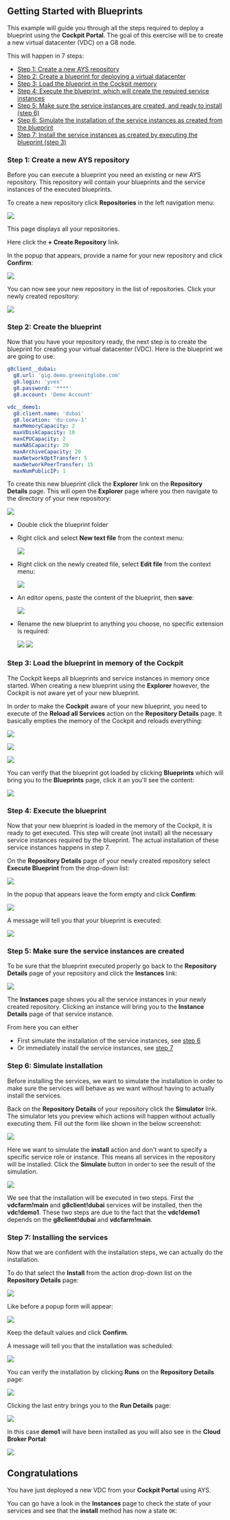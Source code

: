 ## Getting Started with Blueprints

This example will guide you through all the steps required to deploy a blueprint using the **Cockpit Portal**. The goal of this exercise will be to create a new virtual datacenter (VDC) on a G8 node.

This will happen in 7 steps:

- [Step 1: Create a new AYS repository](#create-repo)
- [Step 2: Create a blueprint for deploying a virtual datacenter](#create-blueprint)
- [Step 3: Load the blueprint in the Cockpit memory](#load-blueprint)
- [Step 4: Execute the blueprint, which will create the required service instances](#execute-blueprint)
- [Step 5: Make sure the service instances are created, and ready to install (step 6)](#check-instances)
- [Step 6: Simulate the installation of the service instances as created from the blueprint](#simulate)
- [Step 7: Install the service instances as created by executing the blueprint (step 3)](#install-services)


<a id="create-repo"></a>
### Step 1: Create a new AYS repository

Before you can execute a blueprint you need an existing or new AYS repository. This repository will contain your blueprints and the service instances of the executed blueprints.

To create a new repository click **Repositories** in the left navigation menu:

![](repositories.png)

This page displays all your repositories.

Here click the **+ Create Repository** link.

In the popup that appears, provide a name for your new repository and click **Confirm**:

![](confirm-create-new-repository.png)

You can now see your new repository in the list of repositories. Click your newly created repository:

![](repository-demo1.png)


<a id="create-blueprint"></a>
### Step 2: Create the blueprint

Now that you have your repository ready, the next step is to create the blueprint for creating your virtual datacenter (VDC). Here is the blueprint we are going to use:  

```yaml
g8client__dubai:
  g8.url: 'gig.demo.greenitglobe.com'
  g8.login: 'yves'
  g8.password: '****'
  g8.account: 'Demo Account'

vdc__demo1:
  g8.client.name: 'dubai'
  g8.location: 'du-conv-1'
  maxMemoryCapacity: 2
  maxVDiskCapacity: 10
  maxCPUCapacity: 2
  maxNASCapacity: 20
  maxArchiveCapacity: 20
  maxNetworkOptTransfer: 5
  maxNetworkPeerTransfer: 15
  maxNumPublicIP: 1
```

To create this new blueprint click the **Explorer** link on the **Repository Details** page. This will open the **Explorer** page where you then navigate to the directory of your new repository:

![](explorer.png)

- Double click the blueprint folder
- Right click and select **New text file** from the context menu:

  ![](new-text-file.png)

- Right click on the newly created file, select **Edit file** from the context menu:

  ![](edit-file.png)

- An editor opens, paste the content of the blueprint, then **save**:

  ![](edit-blueprint.png)

- Rename the new blueprint to anything you choose, no specific extension is required:

  ![](rename-blueprint.png)
  ![](renamed-blueprint.png)


<a id="load-blueprint"></a>
### Step 3: Load the blueprint in memory of the Cockpit

The Cockpit keeps all blueprints and service instances in memory once started. When creating a new blueprint using the **Explorer** however, the Cockpit is not aware yet of your new blueprint.

In order to make the **Cockpit** aware of your new blueprint, you need to execute of the **Reload all Services** action on the **Repository Details** page. It basically empties the memory of the Cockpit and reloads everything:

![](reload-all-services.png)

![](confirm-reload.png)

![](services.reloaded.png)

You can verify that the blueprint got loaded by clicking **Blueprints** which will bring you to the **Blueprints** page, click it an you'll see the content:

![](blueprints.png)


<a id="execute-blueprint"></a>
### Step 4: Execute the blueprint

Now that your new blueprint is loaded in the memory of the Cockpit, it is ready to get executed. This step will create (not install) all the necessary service instances required by the blueprint. The actual installation of these service instances happens in step 7.

On the **Repository Details** page of your newly created repository select **Execute Blueprint** from the drop-down list:

![](execute-blueprint.png)

In the popup that appears leave the form empty and click **Confirm**:

![](confirm-execute-blueprint.png)

A message will tell you that your blueprint is executed:

![](blueprint-executed.png)


<a id="check-instances"></a>
### Step 5: Make sure the service instances are created

To be sure that the blueprint executed properly go back to the **Repository Details** page of your repository and click the **Instances** link:

![](instances.png)

The **Instances** page shows you all the service instances in your newly created repository. Clicking an instance will bring you to the **Instance Details** page of that service instance.

From here you can either
- First simulate the installation of the service instances, see [step 6](#simulate)
- Or immediately install the service instances, see [step 7](#install-services)


<a id="simulate"></a>
### Step 6: Simulate installation

Before installing the services, we want to simulate the installation in order to make sure the services will behave as we want without having to actually install the services.

Back on the **Repository Details** of your repository click the **Simulator** link. The simulator lets you preview which actions will happen without actually executing them. Fill out the form like shown in the below screenshot:

![](simulator-page.png)

Here we want to simulate the **install** action and don't want to specify a specific service role or instance. This means all services in the repository will be installed. Click the **Simulate** button in order to see the result of the simulation.

![](simulation-result.png)

We see that the installation will be executed in two steps. First the **vdcfarm!main** and **g8client!dubai** services will be installed, then the **vdc!demo1**. These two steps are due to the fact that the **vdc!demo1** depends on the **g8client!dubai** and **vdcfarm!main**.



<a id="install-services"></a>
### Step 7: Installing the services

Now that we are confident with the installation steps, we can actually do the installation.

To do that select the **Install** from the action drop-down list on the **Repository Details** page:

![](install-service.png)

Like before a popup form will appear:

![](confirm-install-service.png)

Keep the default values and click **Confirm**.

A message will tell you that the installation was scheduled:

![](install-service-scheduled.png)  

You can verify the installation by clicking **Runs** on the **Repository Details** page:

![](runs,png)

Clicking the last entry brings you to the **Run Details** page:

![](run,png)

In this case **demo1** will have been installed as you will also see in the **Cloud Broker Portal**:

![](demo1-created.png)


## Congratulations

You have just deployed a new VDC from your **Cockpit Portal** using AYS.

You can go have a look in the **Instances** page to check the state of your services and see that the **install** method has now a state `OK`:
